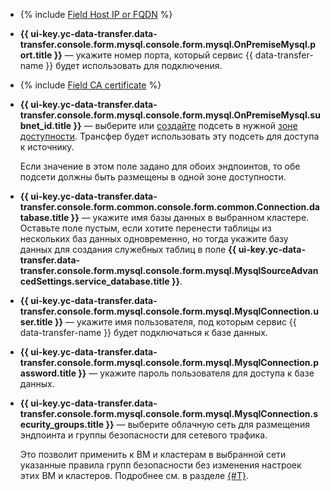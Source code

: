 * {% include [Field Host IP or FQDN](../../fields/mysql/ui/host.md) %}
* **{{ ui-key.yc-data-transfer.data-transfer.console.form.mysql.console.form.mysql.OnPremiseMysql.port.title }}** — укажите номер порта, который сервис {{ data-transfer-name }} будет использовать для подключения.

* {% include [Field CA certificate](../../fields/mysql/ui/ca-certificate.md) %}
* 
  **{{ ui-key.yc-data-transfer.data-transfer.console.form.mysql.console.form.mysql.OnPremiseMysql.subnet_id.title }}** — выберите или [создайте](../../../../vpc/operations/subnet-create.md) подсеть в нужной [зоне доступности](../../../../overview/concepts/geo-scope.md). Трансфер будет использовать эту подсеть для доступа к источнику.


  Если значение в этом поле задано для обоих эндпоинтов, то обе подсети должны быть размещены в одной зоне доступности.

* **{{ ui-key.yc-data-transfer.data-transfer.console.form.common.console.form.common.Connection.database.title }}** — укажите имя базы данных в выбранном кластере. Оставьте поле пустым, если хотите перенести таблицы из нескольких баз данных одновременно, но тогда укажите базу данных для создания служебных таблиц в поле **{{ ui-key.yc-data-transfer.data-transfer.console.form.mysql.console.form.mysql.MysqlSourceAdvancedSettings.service_database.title }}**.

* **{{ ui-key.yc-data-transfer.data-transfer.console.form.mysql.console.form.mysql.MysqlConnection.user.title }}** — укажите имя пользователя, под которым сервис {{ data-transfer-name }} будет подключаться к базе данных.

* **{{ ui-key.yc-data-transfer.data-transfer.console.form.mysql.console.form.mysql.MysqlConnection.password.title }}** — укажите пароль пользователя для доступа к базе данных.

* **{{ ui-key.yc-data-transfer.data-transfer.console.form.mysql.console.form.mysql.MysqlConnection.security_groups.title }}** — выберите облачную сеть для размещения эндпоинта и группы безопасности для сетевого трафика.

  Это позволит применить к ВМ и кластерам в выбранной сети указанные правила групп безопасности без изменения настроек этих ВМ и кластеров. Подробнее см. в разделе [{#T}](../../../../data-transfer/concepts/network.md).
